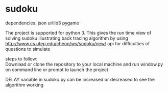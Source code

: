 # sudoku

  dependencies: json
                urllib3
                pygame
                
   The project is supported for python 3.
   This gives the run time view of solving sudoku illustrating back tracing algorithm by using http://www.cs.utep.edu/cheon/ws/sudoku/new/ api for difficulties of questions to simulate
   
steps to follow:   
   Downlaad or clone the repository to your local machine
  and run window.py on command line or prompt to launch the project

DELAY variable in sudoko.py can be increased or decreased to see the algorithm working
